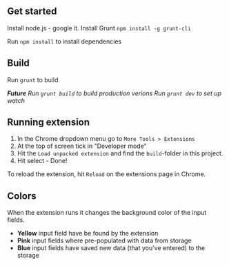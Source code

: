 ## Get started

Install node.js - google it.
Install Grunt `npm install -g grunt-cli`

Run `npm install` to install dependencies

## Build

Run `grunt` to build

***Future***
*Run `grunt build` to build production verions*
*Run `grunt dev` to set up watch*

## Running extension

1. In the Chrome dropdown menu go to `More Tools > Extensions`
2. At the top of screen tick in "Developer mode"
3. Hit the `Load unpacked extension` and find the `build`-folder in this project.
4. Hit select - Done!

To reload the extension, hit `Reload` on the extensions page in Chrome.

## Colors
When the extension runs it changes the background color of the input fields.
* **Yellow** input field have be found by the extension
* **Pink** input fields where pre-populated with data from storage
* **Blue** input fields have saved new data (that you've entered) to the storage
